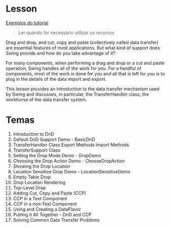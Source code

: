 # Lesson

[Exemplos do tutorial](https://docs.oracle.com/javase/tutorial/uiswing/examples/dnd/index.html)

> Ler quando for necessário utilizar os recursos

Drag and drop, and cut, copy and paste (collectively called data transfer) are essential features of most applications. But what kind of support does Swing provide and how do you take advantage of it?

For many components, when performing a drag and drop or a cut and paste operation, Swing handles all of the work for you. For a handful of components, most of the work is done for you and all that is left for you is to plug in the details of the data import and export.

This lesson provides an introduction to the data transfer mechanism used by Swing and discusses, in particular, the TransferHandler class, the workhorse of the data transfer system.

# Temas

<ol>
<li>
Introduction to DnD
<li>
Default DnD Support
Demo - BasicDnD
<li>
TransferHandler Class
Export Methods
Import Methods
<li>
TransferSupport Class
<li>
Setting the Drop Mode
Demo - DropDemo
<li>
Choosing the Drop Action
Demo - ChooseDropAction
<li>
Showing the Drop Location
<li>
Location Sensitive Drop
Demo - LocationSensitiveDemo
<li>
Empty Table Drop
<li>
Drop Location Rendering
<li>
Top-Level Drop
<li>
Adding Cut, Copy and Paste (CCP)
<li>
CCP in a Text Component
<li>
CCP in a non-Text Component
<li>
Using and Creating a DataFlavor
<li>
Putting it All Together - DnD and CCP
<li>
Solving Common Data Transfer Problems
</ol>